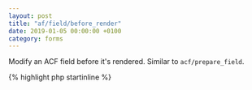 ```yaml
---
layout: post
title: "af/field/before_render"
date: 2019-01-05 00:00:00 +0100
category: forms
---
```


Modify an ACF field before it's rendered. Similar to `acf/prepare_field`.

{% highlight php startinline %}

<?php

function modify_field( $field, $form, $args ) {
    $field['label'] = 'New field label';
    return $field;
}
add_filter( 'af/field/before_render', 'modify_field', 10, 3 );
add_filter( 'af/field/before_render/name=FIELD_NAME', 'modify_field', 10, 3 );
add_filter( 'af/field/before_render/key=FIELD_KEY', 'modify_field', 10, 3 );

{% endhighlight %}
